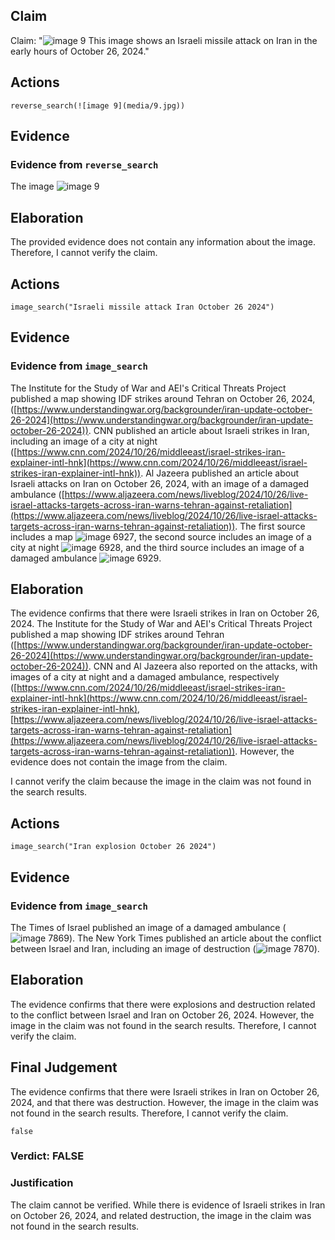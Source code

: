 ## Claim
Claim: "![image 9](media/9.jpg) This image shows an Israeli missile attack on Iran in the early hours of October 26, 2024."

## Actions
```
reverse_search(![image 9](media/9.jpg))
```

## Evidence
### Evidence from `reverse_search`
The image ![image 9](media/9.jpg)

## Elaboration
The provided evidence does not contain any information about the image. Therefore, I cannot verify the claim.


## Actions
```
image_search("Israeli missile attack Iran October 26 2024")
```

## Evidence
### Evidence from `image_search`
The Institute for the Study of War and AEI's Critical Threats Project published a map showing IDF strikes around Tehran on October 26, 2024, ([https://www.understandingwar.org/backgrounder/iran-update-october-26-2024](https://www.understandingwar.org/backgrounder/iran-update-october-26-2024)). CNN published an article about Israeli strikes in Iran, including an image of a city at night ([https://www.cnn.com/2024/10/26/middleeast/israel-strikes-iran-explainer-intl-hnk](https://www.cnn.com/2024/10/26/middleeast/israel-strikes-iran-explainer-intl-hnk)). Al Jazeera published an article about Israeli attacks on Iran on October 26, 2024, with an image of a damaged ambulance ([https://www.aljazeera.com/news/liveblog/2024/10/26/live-israel-attacks-targets-across-iran-warns-tehran-against-retaliation](https://www.aljazeera.com/news/liveblog/2024/10/26/live-israel-attacks-targets-across-iran-warns-tehran-against-retaliation)). The first source includes a map ![image 6927](media/2025-08-29_21-10-1756501849-721809.jpg), the second source includes an image of a city at night ![image 6928](media/2025-08-29_21-10-1756501850-121773.jpg), and the third source includes an image of a damaged ambulance ![image 6929](media/2025-08-29_21-10-1756501850-652723.jpg).


## Elaboration
The evidence confirms that there were Israeli strikes in Iran on October 26, 2024. The Institute for the Study of War and AEI's Critical Threats Project published a map showing IDF strikes around Tehran ([https://www.understandingwar.org/backgrounder/iran-update-october-26-2024](https://www.understandingwar.org/backgrounder/iran-update-october-26-2024)). CNN and Al Jazeera also reported on the attacks, with images of a city at night and a damaged ambulance, respectively ([https://www.cnn.com/2024/10/26/middleeast/israel-strikes-iran-explainer-intl-hnk](https://www.cnn.com/2024/10/26/middleeast/israel-strikes-iran-explainer-intl-hnk), [https://www.aljazeera.com/news/liveblog/2024/10/26/live-israel-attacks-targets-across-iran-warns-tehran-against-retaliation](https://www.aljazeera.com/news/liveblog/2024/10/26/live-israel-attacks-targets-across-iran-warns-tehran-against-retaliation)). However, the evidence does not contain the image from the claim.

I cannot verify the claim because the image in the claim was not found in the search results.


## Actions
```
image_search("Iran explosion October 26 2024")
```

## Evidence
### Evidence from `image_search`
The Times of Israel published an image of a damaged ambulance (![image 7869](media/2025-08-29_22-12-1756505531-422818.jpg)). The New York Times published an article about the conflict between Israel and Iran, including an image of destruction (![image 7870](media/2025-08-29_22-12-1756505531-817539.jpg)).


## Elaboration
The evidence confirms that there were explosions and destruction related to the conflict between Israel and Iran on October 26, 2024. However, the image in the claim was not found in the search results. Therefore, I cannot verify the claim.


## Final Judgement
The evidence confirms that there were Israeli strikes in Iran on October 26, 2024, and that there was destruction. However, the image in the claim was not found in the search results. Therefore, I cannot verify the claim.

`false`

### Verdict: FALSE

### Justification
The claim cannot be verified. While there is evidence of Israeli strikes in Iran on October 26, 2024, and related destruction, the image in the claim was not found in the search results.
